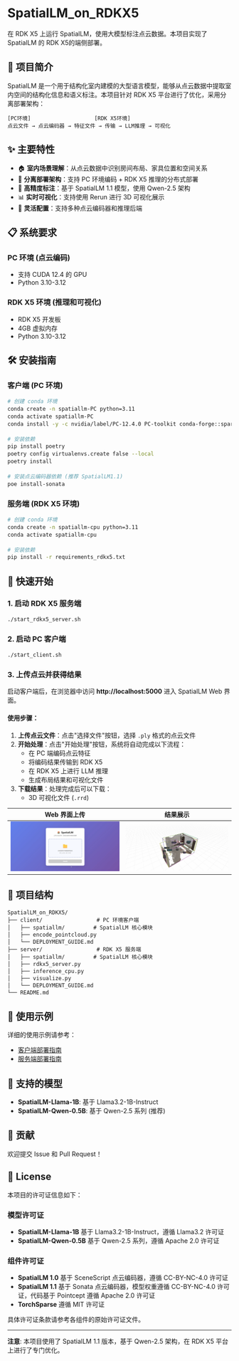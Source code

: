 # SpatialLM_on_RDKX5

在 RDK X5 上运行 SpatialLM，使用大模型标注点云数据。本项目实现了 SpatialLM 的 RDK X5的端侧部署。

## 🚀 项目简介

SpatialLM 是一个用于结构化室内建模的大型语言模型，能够从点云数据中提取室内空间的结构化信息和语义标注。本项目针对 RDK X5 平台进行了优化，采用分离部署架构：

```
[PC环境]                    [RDK X5环境]
点云文件 → 点云编码器 → 特征文件 → 传输 → LLM推理 → 可视化
```

## ✨ 主要特性

- 🏠 **室内场景理解**：从点云数据中识别房间布局、家具位置和空间关系
- 🔄 **分离部署架构**：支持 PC 环境编码 + RDK X5 推理的分布式部署
- 🎯 **高精度标注**：基于 SpatialLM 1.1 模型，使用 Qwen-2.5 架构
- 📊 **实时可视化**：支持使用 Rerun 进行 3D 可视化展示
- 🔧 **灵活配置**：支持多种点云编码器和推理后端

## 📋 系统要求

### PC 环境 (点云编码)
- 支持 CUDA 12.4 的 GPU
- Python 3.10-3.12

### RDK X5 环境 (推理和可视化)
- RDK X5 开发板
- 4GB 虚拟内存
- Python 3.10-3.12

## 🛠️ 安装指南

### 客户端 (PC 环境)

```bash
# 创建 conda 环境
conda create -n spatiallm-PC python=3.11
conda activate spatiallm-PC
conda install -y -c nvidia/label/PC-12.4.0 PC-toolkit conda-forge::sparsehash

# 安装依赖
pip install poetry
poetry config virtualenvs.create false --local
poetry install

# 安装点云编码器依赖 (推荐 SpatialLM1.1)
poe install-sonata
```

### 服务端 (RDK X5 环境)

```bash
# 创建 conda 环境
conda create -n spatiallm-cpu python=3.11
conda activate spatiallm-cpu

# 安装依赖
pip install -r requirements_rdkx5.txt
```

## 🚀 快速开始

### 1. 启动 RDK X5 服务端

```bash
./start_rdkx5_server.sh
```

### 2. 启动 PC 客户端

```bash
./start_client.sh
```

### 3. 上传点云并获得结果

启动客户端后，在浏览器中访问 **http://localhost:5000** 进入 SpatialLM Web 界面。

#### 使用步骤：

1. **上传点云文件**：点击"选择文件"按钮，选择 `.ply` 格式的点云文件
2. **开始处理**：点击"开始处理"按钮，系统将自动完成以下流程：
   - 在 PC 端编码点云特征
   - 将编码结果传输到 RDK X5
   - 在 RDK X5 上进行 LLM 推理
   - 生成布局结果和可视化文件
3. **下载结果**：处理完成后可以下载：
   - 3D 可视化文件 (`.rrd`)

| Web 界面上传 | 结果展示 |
|:---:|:---:|
| ![上传界面](./figures/web_upload.png) | ![结果展示](./figures/web_result.png) |



## 📁 项目结构

```
SpatialLM_on_RDKX5/
├── client/                 # PC 环境客户端
│   ├── spatiallm/         # SpatialLM 核心模块
│   ├── encode_pointcloud.py
│   └── DEPLOYMENT_GUIDE.md
├── server/                 # RDK X5 服务端
│   ├── spatiallm/         # SpatialLM 核心模块
│   ├── rdkx5_server.py
│   ├── inference_cpu.py
│   ├── visualize.py
│   └── DEPLOYMENT_GUIDE.md
└── README.md
```

## 📖 使用示例

详细的使用示例请参考：
- [客户端部署指南](client/DEPLOYMENT_GUIDE.md)
- [服务端部署指南](server/DEPLOYMENT_GUIDE.md)

## 🔧 支持的模型

- **SpatialLM-Llama-1B**: 基于 Llama3.2-1B-Instruct
- **SpatialLM-Qwen-0.5B**: 基于 Qwen-2.5 系列 (推荐)

## 🤝 贡献

欢迎提交 Issue 和 Pull Request！

## 📄 License

本项目的许可证信息如下：

### 模型许可证
- **SpatialLM-Llama-1B** 基于 Llama3.2-1B-Instruct，遵循 Llama3.2 许可证
- **SpatialLM-Qwen-0.5B** 基于 Qwen-2.5 系列，遵循 Apache 2.0 许可证

### 组件许可证
- **SpatialLM 1.0** 基于 SceneScript 点云编码器，遵循 CC-BY-NC-4.0 许可证
- **SpatialLM 1.1** 基于 Sonata 点云编码器，模型权重遵循 CC-BY-NC-4.0 许可证，代码基于 Pointcept 遵循 Apache 2.0 许可证
- **TorchSparse** 遵循 MIT 许可证

具体许可证条款请参考各组件的原始许可证文件。

---

**注意**: 本项目使用了 SpatialLM 1.1 版本，基于 Qwen-2.5 架构，在 RDK X5 平台上进行了专门优化。

